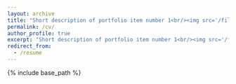 ```yaml
---
layout: archive
title: "Short description of portfolio item number 1<br/><img src='/files/Salova_CV_1_31_2020.pdf'"
permalink: /cv/
author_profile: true
excerpt: "Short description of portfolio item number 1<br/><img src='/files/Salova_CV_1_31_2020.pdf'>"
redirect_from:
  - /resume
---
```


{% include base_path %}

